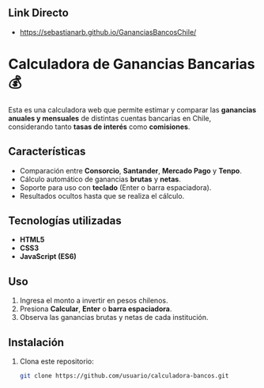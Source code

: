 ## Link Directo
- https://sebastianarb.github.io/GananciasBancosChile/

# Calculadora de Ganancias Bancarias 💰

Esta es una calculadora web que permite estimar y comparar las **ganancias anuales y mensuales** de distintas cuentas bancarias en Chile, considerando tanto **tasas de interés** como **comisiones**.

##  Características
- Comparación entre **Consorcio**, **Santander**, **Mercado Pago** y **Tenpo**.
- Cálculo automático de ganancias **brutas** y **netas**.
- Soporte para uso con **teclado** (Enter o barra espaciadora).
- Resultados ocultos hasta que se realiza el cálculo.

##  Tecnologías utilizadas
- **HTML5**  
- **CSS3**  
- **JavaScript (ES6)**

##  Uso
1. Ingresa el monto a invertir en pesos chilenos.
2. Presiona **Calcular**, **Enter** o **barra espaciadora**.
3. Observa las ganancias brutas y netas de cada institución.

##  Instalación
1. Clona este repositorio:
   ```bash
   git clone https://github.com/usuario/calculadora-bancos.git

